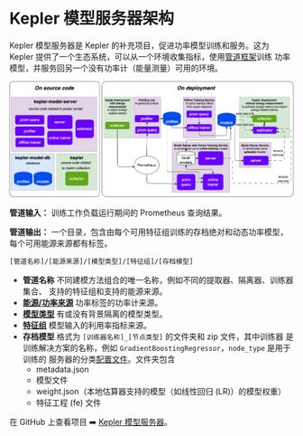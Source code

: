 # Kepler 模型服务器架构

Kepler 模型服务器是 Kepler 的补充项目，促进功率模型训练和服务。这为 Kepler
提供了一个生态系统，可以从一个环境收集指标，使用[管道框架](./pipeline.md)训练
功率模型，并服务回另一个没有功率计（能量测量）可用的环境。

![模型服务器组件](../fig/model-server-components-simplified.png)

**管道输入：** 训练工作负载运行期间的 Prometheus 查询结果。

**管道输出：** 一个目录，包含由每个可用特征组训练的存档绝对和动态功率模型，
每个可用能源来源都有标签。

```sh
[管道名称]/[能源来源]/[模型类型]/[特征组]/[存档模型]
```

- **管道名称** 不同建模方法组合的唯一名称，例如不同的提取器、隔离器、训练器集合、
  支持的特征组和支持的能源来源。
- [**能源/功率来源**](./pipeline.md#energy-source) 功率标签的功率计来源。
- [**模型类型**](./pipeline.md#power-isolation) 有或没有背景隔离的模型类型。
- [**特征组**](./pipeline.md#feature-group) 模型输入的利用率指标来源。
- **存档模型** 格式为 `[训练器名称]_[节点类型]` 的文件夹和 zip 文件，其中训练器
  是训练解决方案的名称，例如 `GradientBoostingRegressor`，`node_type` 是用于训练的
  服务器的分类[配置文件](./node_profile.md)。文件夹包含
  - metadata.json
  - 模型文件
  - weight.json（本地估算器支持的模型（如线性回归 (LR)）的模型权重）
  - 特征工程 (fe) 文件

在 GitHub 上查看项目 ➡️ [Kepler 模型服务器](https://github.com/sustainable-computing-io/kepler-model-server)。
